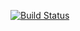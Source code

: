 [![Build Status](https://travis-ci.com/parvex/Hour-reporting-system.svg?branch=master)](https://travis-ci.com/parvex/Hour-reporting-system)
